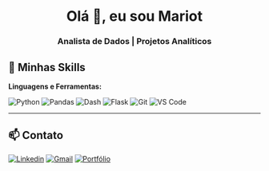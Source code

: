 <h1 align="center">Olá 👋, eu sou Mariot</h1>
<h3 align="center">Analista de Dados | Projetos Analíticos</h3>

## 🚀 Minhas Skills

**Linguagens e Ferramentas:**

![Python](https://img.shields.io/badge/-Python-05122A?style=flat&logo=python)
![Pandas](https://img.shields.io/badge/-Pandas-05122A?style=flat&logo=pandas)
![Dash](https://img.shields.io/badge/-Dash-05122A?style=flat&logo=plotly)
![Flask](https://img.shields.io/badge/-Flask-05122A?style=flat&logo=flask)
![Git](https://img.shields.io/badge/-Git-05122A?style=flat&logo=git)
![VS Code](https://img.shields.io/badge/-VS%20Code-05122A?style=flat&logo=visual-studio-code)

---

## 📫 Contato

[![Linkedin](https://img.shields.io/badge/-LinkedIn-05122A?style=flat&logo=linkedin)](https://www.linkedin.com/in/eduardo-mariot/)
[![Gmail](https://img.shields.io/badge/-Email-05122A?style=flat&logo=gmail)](mailto:eduardo.mariot@gmail.com)
[![Portfólio](https://img.shields.io/badge/-Portfólio-05122A?style=flat&logo=github)]([https://seuportfolio.com](https://synapsi-portfolio.notion.site/Synapsi-Central-de-Projetos-Anal-ticos-1f74cefdea658062bb96feecf1e3339a?pvs=74))

